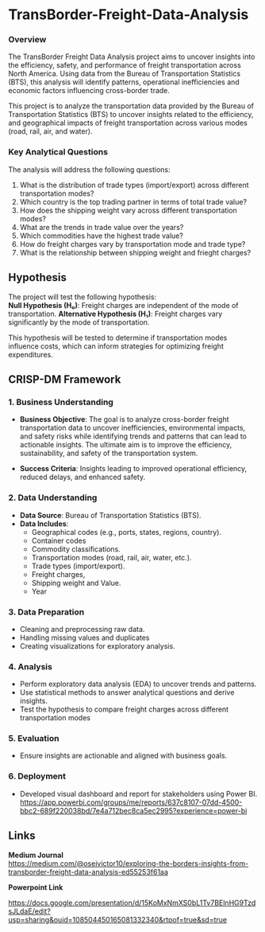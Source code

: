 # TransBorder-Freight-Data-Analysis

### Overview
The TransBorder Freight Data Analysis project aims to uncover insights into the efficiency, safety, and performance of freight transportation across North America. Using data from the Bureau of Transportation Statistics (BTS), this analysis will identify patterns, operational inefficiencies and economic factors influencing cross-border trade. 


This project is to analyze the transportation data provided by the Bureau of Transportation Statistics (BTS) to uncover insights related to the efficiency, and geographical impacts of freight transportation across various modes (road, rail, air, and water). 


### Key Analytical Questions
The analysis will address the following questions:
1. What is the distribution of trade types (import/export) across different transportation modes?
2. Which country is the top trading partner in terms of total trade value?
3. How does the shipping weight vary across different transportation modes?
4. What are the trends in trade value over the years?
5. Which commodities have the highest trade value?
6. How do freight charges vary by transportation mode and trade type?
7. What is the relationship between shipping weight and frieght charges?


## **Hypothesis**
The project will test the following hypothesis:  
**Null Hypothesis (H₀)**: Freight charges are independent of the mode of transportation.
**Alternative Hypothesis (H₁)**: Freight charges vary significantly by the mode of transportation.

This hypothesis will be tested to determine if transportation modes influence costs, which can inform strategies for optimizing freight expenditures.



## **CRISP-DM Framework**
### 1. **Business Understanding**
   - **Business Objective**:
The goal is to analyze cross-border freight transportation data to uncover inefficiencies, environmental impacts, and safety risks while identifying trends and patterns that can lead to actionable insights. The ultimate aim is to improve the efficiency, sustainability, and safety of the transportation system.

   - **Success Criteria**: Insights leading to improved operational efficiency, reduced delays, and enhanced safety.

### 2. **Data Understanding**
   - **Data Source**: Bureau of Transportation Statistics (BTS).
   - **Data Includes**:
     - Geographical codes (e.g., ports, states, regions, country).
     - Container codes
     - Commodity classifications.
     - Transportation modes (road, rail, air, water, etc.).
     - Trade types (import/export).
     - Freight charges, 
     - Shipping weight and Value.
     - Year

 ### 3. **Data Preparation**
   - Cleaning and preprocessing raw data.
   - Handling missing values and duplicates
   - Creating visualizations for exploratory analysis.
   

### 4. **Analysis**
   - Perform exploratory data analysis (EDA) to uncover trends and patterns.
   - Use statistical methods to answer analytical questions and derive insights.
   - Test the hypothesis to compare freight charges across different transportation modes
   

### 5. **Evaluation**
   - Ensure insights are actionable and aligned with business goals.

### 6. **Deployment**
   - Developed visual dashboard and report for stakeholders using Power BI.
   https://app.powerbi.com/groups/me/reports/637c8107-07dd-4500-bbc2-689f220038bd/7e4a712bec8ca5ec2995?experience=power-bi 
   
##  **Links**

   **Medium Journal**  
https://medium.com/@oseivictor10/exploring-the-borders-insights-from-transborder-freight-data-analysis-ed55253f61aa



   **Powerpoint Link** 

https://docs.google.com/presentation/d/15KoMxNmXS0bL1Tv7BElnHG9TzdsJLdaE/edit?usp=sharing&ouid=108504450165081332340&rtpof=true&sd=true


